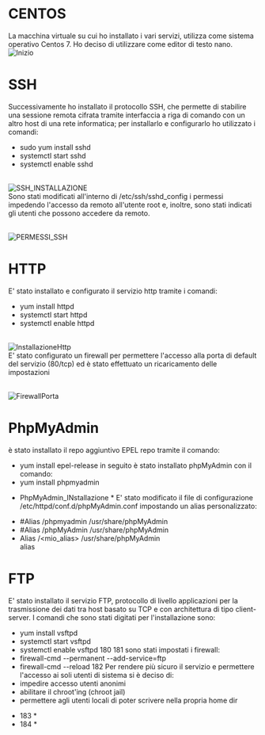 # CENTOS
La macchina virtuale su cui ho installato i vari servizi, utilizza come sistema operativo Centos 7. Ho deciso di utilizzare come editor di testo nano.
<br>
![Inizio](https://user-images.githubusercontent.com/77326242/118560350-a43f6800-b769-11eb-8cef-197d74641445.png)

# SSH
Successivamente ho installato il protocollo SSH, che permette di stabilire una sessione remota cifrata tramite interfaccia a riga di comando con un altro host di una rete informatica; per installarlo e configurarlo  ho utilizzato i comandi:
- sudo yum install sshd
- systemctl start sshd
- systemctl enable sshd

<br> ![SSH_INSTALLAZIONE](https://user-images.githubusercontent.com/77326242/118560363-ab667600-b769-11eb-94f4-b5bd0d4806cd.png)
<br>
Sono stati modificati all'interno di /etc/ssh/sshd_config i permessi impedendo l'accesso da remoto all'utente root e, inoltre, sono stati indicati gli utenti che possono accedere da remoto.

<br> ![PERMESSI_SSH](https://user-images.githubusercontent.com/77326242/118560380-b0c3c080-b769-11eb-8b44-6fe43c5a6e9f.png)



# HTTP
E' stato installato e configurato il servizio http tramite i comandi:
- yum install httpd
- systemctl start httpd
- systemctl enable httpd

<br> ![InstallazioneHttp](https://user-images.githubusercontent.com/77326242/118561431-3eec7680-b76b-11eb-8aab-f16656475c31.png)
<br>
E' stato configurato un firewall per permettere l'accesso alla porta di default del servizio (80/tcp) ed è stato effettuato un ricaricamento delle impostazioni

<br> ![FirewallPorta](https://user-images.githubusercontent.com/77326242/118561482-562b6400-b76b-11eb-977b-ef09fba6044a.png)
<br>


# PhpMyAdmin
è stato installato il repo aggiuntivo EPEL repo tramite il comando:
- yum install epel-release
in seguito è stato installato  phpMyAdmin con il comando:
- yum install phpmyadmin
 * PhpMyAdmin_INstallazione *
E' stato modificato il file di configurazione /etc/httpd/conf.d/phpMyAdmin.conf impostando un alias personalizzato:
- #Alias /phpmyadmin /usr/share/phpMyAdmin
- #Alias /phpMyAdmin /usr/share/phpMyAdmin
- Alias /<mio_alias> /usr/share/phpMyAdmin<br>
alias 

# FTP
E' stato installato il servizio FTP, protocollo di livello applicazioni per la trasmissione dei dati tra host basato su TCP 
e con architettura di tipo client-server.
I comandi che sono stati digitati per l'installazione sono:
- yum install vsftpd
- systemctl start vsftpd
- systemctl enable vsftpd
180
181
sono stati impostati i firewall:
- firewall-cmd --permanent --add-service=ftp
- firewall-cmd --reload
182
Per rendere più sicuro il servizio e permettere l'accesso ai soli utenti di sistema si è deciso di:
- impedire accesso utenti anonimi
- abilitare il chroot'ing (chroot jail)
- permettere agli utenti locali di poter scrivere nella propria home dir
* 183 *
* 184 *
